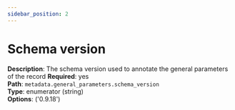 ```yaml
---
sidebar_position: 2
---
```


# Schema version

**Description**: The schema version used to annotate the general parameters of the record
**Required**: yes <br/>
**Path**: `metadata.general_parameters.schema_version` <br/>
**Type**: enumerator (string) <br/>
**Options**: ('0.9.18')
